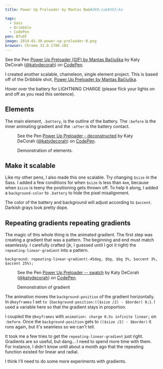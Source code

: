 ```yaml
---
title: Power Up Preloader by Mantas Ba&#269;iu&#353;ka

tags:
  - Sass
  - Dribbble
  - CodePen
pen: BfuGF
image: 2014-01-30-power-up-preloader-0.png
browser: Chrome 32.0.1700.102
---
```


<p data-height="300" data-theme-id="97" data-slug-hash="bcc619ac0a04ac70e948a41d26e49a24" data-default-tab="result" class='codepen'>See the Pen <a href='http://codepen.io/katydecorah/pen/bcc619ac0a04ac70e948a41d26e49a24'>Power Up Preloader (GIF) by Mantas Bačiuška</a> by Katy DeCorah (<a href='http://codepen.io/katydecorah'>@katydecorah</a>) on <a href='http://codepen.io'>CodePen</a>.</p>

I created another scalable, chameleon, single element project. This is based off of the Dribbble shot, [Power Up Preloader by Mantas Ba&#269;iu&#353;ka](http://dribbble.com/shots/1399080-Power-Up-Preloader-GIF).

Hover over the battery for LIGHTNING CHARGE (please flick your lights on and off as you read this sentence).

## Elements

The main element, `.battery`, is the outline of the battery. The `:before` is the inner animating gradient and the `:after` is the battery contact.

<figure>
<p data-height="300" data-theme-id="97" data-slug-hash="0a06bd9d7d5ae8b750e3bd8653dd63ef" data-default-tab="result" class='codepen'>See the Pen <a href='http://codepen.io/katydecorah/pen/0a06bd9d7d5ae8b750e3bd8653dd63ef'>Power Up Preloader - deconstructed</a> by Katy DeCorah (<a href='http://codepen.io/katydecorah'>@katydecorah</a>) on <a href='http://codepen.io'>CodePen</a>.</p>
<figcaption>Demonstration of elements.</figcaption>
</figure>

## Make it scalable

Like my other pens, I also made this one scalable. Try changing `$size` in the Sass. I added a few conditions for when `$size` is less than `4em`, because when `$size` is teeny the positioning gets thrown off. To help it along, I added a `background-color` to `.battery` to hide the pixel misalignment.

The color of the battery and background will adjust according to `$accent`. Darkish grays look pretty dope.

## Repeating gradients repeating gradients

The magic of this whole thing is the animated gradient. The first step was creating a gradient that was a pattern. The beginning and end must match seamlessly. I carefully crafted (jk, I guessed until I got it right) the `repeating-linear-gradient` into a pattern.

    background: repeating-linear-gradient(-45deg, $bg, $bg 3%, $accent 3%, $accent 25%);

<figure>
<p data-height="283" data-theme-id="97" data-slug-hash="7398c4a1664923574f6af529db07d019" data-default-tab="result" class='codepen'>See the Pen <a href='http://codepen.io/katydecorah/pen/7398c4a1664923574f6af529db07d019'>Power Up Preloader -- swatch</a> by Katy DeCorah (<a href='http://codepen.io/katydecorah'>@katydecorah</a>) on <a href='http://codepen.io'>CodePen</a>.</p>
<figcaption>Demonstration of gradient</figcaption>
</figure>

The animation moves the `background-position` of the gradient horizontally. In `@keyframes` I set `to {background-position:(($size /2) - $border) 0;}`. I used a variable here so that the gradient stays in proportion.

I coupled the `@keyframes` with `animation: charge 0.5s infinite linear;` on `:before`. Once the `background-position` gets to `(($size /2) - $border)` it runs again, but it's seamless so we can't tell.

It took me a few tries to get the `repeating-linear-gradient` just right. Gradients are so useful, but dang&hellip; I need to spend more time with them. For instance, I didn't know until about a month ago that the repeating function existed for linear and radial.

I think I'll need to do some more experiments with gradients.
